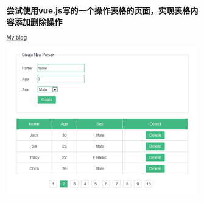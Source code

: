 ## 尝试使用vue.js写的一个操作表格的页面，实现表格内容添加删除操作

[My blog](http://blog.qianxiaoduan.com/)

![示例](https://raw.githubusercontent.com/bin248163/vue_demo/master/home.png)